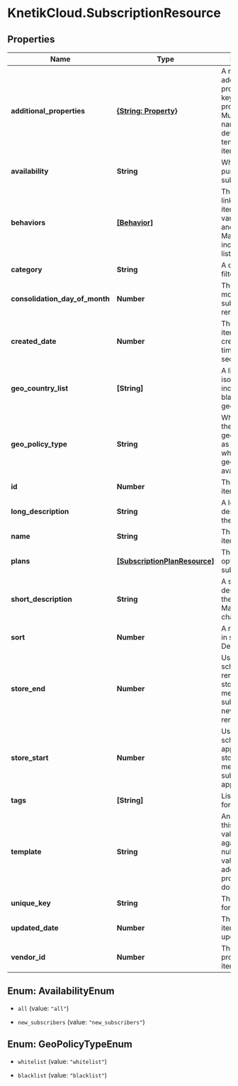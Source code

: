 # KnetikCloud.SubscriptionResource

## Properties
Name | Type | Description | Notes
------------ | ------------- | ------------- | -------------
**additional_properties** | [**{String: Property}**](Property.md) | A map of item additional properties, keyed on the property name. Must match the names and types defined in the template for this item type. | [optional] 
**availability** | **String** | Who can purchase this subscription | [optional] 
**behaviors** | [**[Behavior]**](Behavior.md) | The behaviors linked to the item, describing various options and interactions. May not be included in item lists | [optional] 
**category** | **String** | A category for filtering items | [optional] 
**consolidation_day_of_month** | **Number** | The day of the month 1..31 this subscription will renew | [optional] 
**created_date** | **Number** | The date the item was created, unix timestamp in seconds | [optional] 
**geo_country_list** | **[String]** | A list of country iso3 codes to include in the blacklist/whitelist geo policy | [optional] 
**geo_policy_type** | **String** | Whether to use the geo_country_list as a black list or white list for item geographical availability | [optional] 
**id** | **Number** | The id of the item | [optional] 
**long_description** | **String** | A long description of the subscription | [optional] 
**name** | **String** | The name of the item | 
**plans** | [**[SubscriptionPlanResource]**](SubscriptionPlanResource.md) | The billing options for this subscription | [optional] 
**short_description** | **String** | A short description of the subscription.  Max 255 characters | [optional] 
**sort** | **Number** | A number to use in sorting items.  Default 500 | [optional] 
**store_end** | **Number** | Used to schedule removal from store.  Null means the subscription will never be removed | [optional] 
**store_start** | **Number** | Used to schedule appearance in store.  Null means the subscription will appear now | [optional] 
**tags** | **[String]** | List of tags used for filtering items | [optional] 
**template** | **String** | An item template this item is validated against. May be null and no validation of additional properties will be done. | [optional] 
**unique_key** | **String** | The unique key for the item | [optional] 
**updated_date** | **Number** | The date the item was last updated | [optional] 
**vendor_id** | **Number** | The vendor who provides the item | 


<a name="AvailabilityEnum"></a>
## Enum: AvailabilityEnum


* `all` (value: `"all"`)

* `new_subscribers` (value: `"new_subscribers"`)




<a name="GeoPolicyTypeEnum"></a>
## Enum: GeoPolicyTypeEnum


* `whitelist` (value: `"whitelist"`)

* `blacklist` (value: `"blacklist"`)





